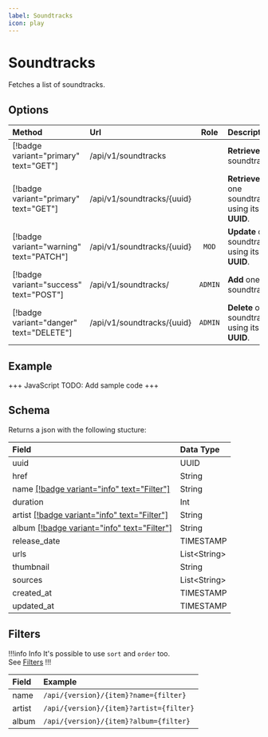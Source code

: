 ```yaml
---
label: Soundtracks
icon: play
---
```


# Soundtracks

Fetches a list of soundtracks.

## Options

| Method                                  | Url                          |  Role   | Description                                      |
| :-------------------------------------- | :--------------------------- | :-----: | :----------------------------------------------- |
| [!badge variant="primary" text="GET"]   | /api/v1/soundtracks          |         | **Retrieves** all soundtracks.                   |
| [!badge variant="primary" text="GET"]   | /api/v1/soundtracks/\{uuid\} |         | **Retrieves** one soundtrack using its **UUID**. |
| [!badge variant="warning" text="PATCH"] | /api/v1/soundtracks/\{uuid\} |  `MOD`  | **Update** one soundtrack using its **UUID**.    |
| [!badge variant="success" text="POST"]  | /api/v1/soundtracks/         | `ADMIN` | **Add** one soundtrack.                          |
| [!badge variant="danger" text="DELETE"] | /api/v1/soundtracks/\{uuid\} | `ADMIN` | **Delete** one soundtrack using its **UUID**.    |

## Example

+++ JavaScript
TODO: Add sample code
+++

## Schema

Returns a json with the following stucture:

| Field                                                    | Data Type      |
| :------------------------------------------------------- | :------------- |
| uuid                                                     | UUID           |
| href                                                     | String         |
| name [[!badge variant="info" text="Filter"]](#filters)   | String         |
| duration                                                 | Int            |
| artist [[!badge variant="info" text="Filter"]](#filters) | String         |
| album [[!badge variant="info" text="Filter"]](#filters)  | String         |
| release_date                                             | TIMESTAMP      |
| urls                                                     | List\<String\> |
| thumbnail                                                | String         |
| sources                                                  | List\<String\> |
| created_at                                               | TIMESTAMP      |
| updated_at                                               | TIMESTAMP      |

## Filters

!!!info Info
It's possible to use `sort` and `order` too. \
See [Filters](../Guides/Filters.md)
!!!

| Field  | Example                                 |
| :----- | :-------------------------------------- |
| name   | `/api/{version}/{item}?name={filter}`   |
| artist | `/api/{version}/{item}?artist={filter}` |
| album  | `/api/{version}/{item}?album={filter}`  |
